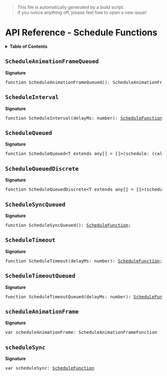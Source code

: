> This file is automatically generated by a build script.  
> If you notice anything off, please feel free to open a new issue!

# API Reference - Schedule Functions

<details><summary><b>Table of Contents</b></summary><br>

1. [<code>ScheduleAnimationFrameQueued</code>](#scheduleanimationframequeued)
2. [<code>ScheduleInterval</code>](#scheduleinterval)
3. [<code>ScheduleQueued</code>](#schedulequeued)
4. [<code>ScheduleQueuedDiscrete</code>](#schedulequeueddiscrete)
5. [<code>ScheduleSyncQueued</code>](#schedulesyncqueued)
6. [<code>ScheduleTimeout</code>](#scheduletimeout)
7. [<code>ScheduleTimeoutQueued</code>](#scheduletimeoutqueued)
8. [<code>scheduleAnimationFrame</code>](#scheduleanimationframe)
9. [<code>scheduleSync</code>](#schedulesync)</details>

## <code>ScheduleAnimationFrameQueued</code>

<b>Signature</b>

<pre>function ScheduleAnimationFrameQueued(): ScheduleAnimationFrameFunction;</pre>

## <code>ScheduleInterval</code>

<b>Signature</b>

<pre>function ScheduleInterval(delayMs: number): <a href="basics.md#schedulefunction">ScheduleFunction</a>;</pre>

## <code>ScheduleQueued</code>

<b>Signature</b>

<pre>function ScheduleQueued&lt;T extends any[] = []&gt;(schedule: (callNext: (...args: T) =&gt; void, subscription: <a href="basics.md#disposable-interface">Disposable</a>) =&gt; void): <a href="basics.md#schedulefunction">ScheduleFunction</a>&lt;T&gt;;</pre>

## <code>ScheduleQueuedDiscrete</code>

<b>Signature</b>

<pre>function ScheduleQueuedDiscrete&lt;T extends any[] = []&gt;(schedule: (callback: (...args: T) =&gt; void, subscription: <a href="basics.md#disposable-interface">Disposable</a>) =&gt; void): <a href="basics.md#schedulefunction">ScheduleFunction</a>&lt;T&gt;;</pre>

## <code>ScheduleSyncQueued</code>

<b>Signature</b>

<pre>function ScheduleSyncQueued(): <a href="basics.md#schedulefunction">ScheduleFunction</a>;</pre>

## <code>ScheduleTimeout</code>

<b>Signature</b>

<pre>function ScheduleTimeout(delayMs: number): <a href="basics.md#schedulefunction">ScheduleFunction</a>;</pre>

## <code>ScheduleTimeoutQueued</code>

<b>Signature</b>

<pre>function ScheduleTimeoutQueued(delayMs: number): <a href="basics.md#schedulefunction">ScheduleFunction</a>;</pre>

## <code>scheduleAnimationFrame</code>

<b>Signature</b>

<pre>var scheduleAnimationFrame: ScheduleAnimationFrameFunction</pre>

## <code>scheduleSync</code>

<b>Signature</b>

<pre>var scheduleSync: <a href="basics.md#schedulefunction">ScheduleFunction</a></pre>
